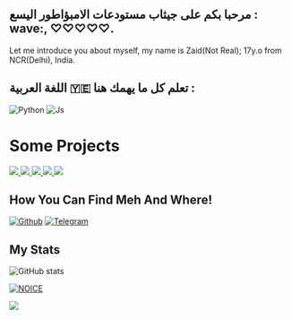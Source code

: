 ## مرحبا بكم على جيثاب مستودعات الامبؤاطور اليسع  :  wave:,  ♡♡♡♡♡.

Let me introduce you about myself, my name is Zaid(Not Real); 17y.o from NCR(Delhi), India.



## اللغة العربية 🇾🇪 تعلم كل ما يهمك هنا :

![Python](https://img.shields.io/badge/Python-3776AB?style=for-the-badge&logo=python&logoColor=white)
![Js](https://img.shields.io/badge/JavaScript-323330?style=for-the-badge&logo=javascript&logoColor=F7DF1E)

# Some Projects

<a href="https://github.com/asaaqaa/refz_music">
  <img src="https://github-readme-stats.vercel.app/api/pin/?username=asaaqaa&repo=refz_music&cache_seconds=86400&theme=gotham">
</a>

<a href="https://github.com/asaaqaa/QuranBot">
  <img src="https://github-readme-stats.vercel.app/api/pin/?username=asaaqaa&repo=QuranBot&cache_seconds=86400&theme=gotham">
</a>



<a href="https://github.com/asaaqaa/BikashPlayer">
  <img src="https://github-readme-stats.vercel.app/api/pin/?username=asaaqaa&repo=BikashPlayer&cache_seconds=86400&theme=gotham">
</a>

<a href="https://github.com/asaaqaa/SankiMusic">
  <img src="https://github-readme-stats.vercel.app/api/pin/?username=asaaqaa&repo=SankiMusic&cache_seconds=86400&theme=gotham">
</a>


<a href="https://github.com/asaaqaa/Raddb">
  <img src="https://github-readme-stats.vercel.app/api/pin/?username=asaaqaa&repo=Raddb&cache_seconds=86400&theme=gotham">

</a>

## How You Can Find Meh And Where!

[![Github](https://img.shields.io/badge/-Github-181717?style=for-the-badge&logo=Github&logoColor=white)](https://github.com/asaaqaa)
[![Telegram](https://img.shields.io/badge/Telegram-2CA5E0?style=for-the-badge&logo=telegram&logoColor=white)](https://telegram.me/ASAKIOP)

## My Stats
![ GitHub stats](https://github-readme-stats.vercel.app/api?username=asaaqaa&show_icons=true&theme=radical)

[![NOICE](https://github-readme-stats.vercel.app/api/top-langs/?username=asaaqaa&layout=compact&theme=midnight-purple&hide=Css)](https://github.com/asaaqaa)

![](https://visitor-badge.laobi.icu/badge?page_id=asaaqaa)
